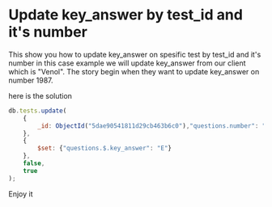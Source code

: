 # Update key_answer by test_id and it's number

This show you how to update key_answer on spesific test by test_id and it's number
in this case example we will update key_answer from our client which is "Venol". 
The story begin when they want to update key_answer on number 1987.

here is the solution 

```javascript
db.tests.update(
    {
        _id: ObjectId("5dae90541811d29cb463b6c0"),"questions.number": "1987"
    }, 
    {
        $set: {"questions.$.key_answer": "E"}
    },
    false,
    true
);
```

Enjoy it
